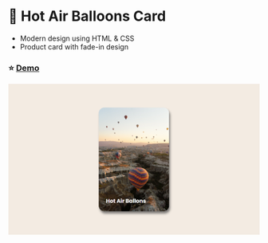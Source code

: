 # :balloon: Hot Air Balloons Card

- Modern design using HTML & CSS
- Product card with fade-in design

### :star: [Demo](https://fakestandard.github.io/ui-hot-air-balloons-animation-card/)

![COVER](./preview.png)
